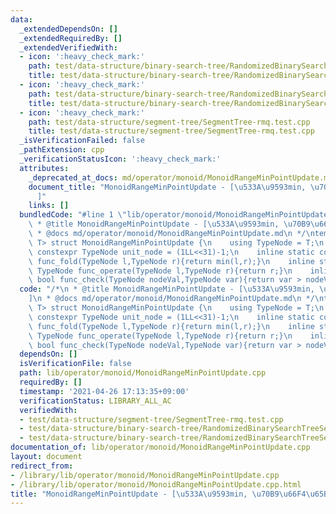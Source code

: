 ```yaml
---
data:
  _extendedDependsOn: []
  _extendedRequiredBy: []
  _extendedVerifiedWith:
  - icon: ':heavy_check_mark:'
    path: test/data-structure/binary-search-tree/RandomizedBinarySearchTreeSequence-insert-erase.test.cpp
    title: test/data-structure/binary-search-tree/RandomizedBinarySearchTreeSequence-insert-erase.test.cpp
  - icon: ':heavy_check_mark:'
    path: test/data-structure/binary-search-tree/RandomizedBinarySearchTreeSequence-rmq.test.cpp
    title: test/data-structure/binary-search-tree/RandomizedBinarySearchTreeSequence-rmq.test.cpp
  - icon: ':heavy_check_mark:'
    path: test/data-structure/segment-tree/SegmentTree-rmq.test.cpp
    title: test/data-structure/segment-tree/SegmentTree-rmq.test.cpp
  _isVerificationFailed: false
  _pathExtension: cpp
  _verificationStatusIcon: ':heavy_check_mark:'
  attributes:
    _deprecated_at_docs: md/operator/monoid/MonoidRangeMinPointUpdate.md
    document_title: "MonoidRangeMinPointUpdate - [\u533A\u9593min, \u70B9\u66F4\u65B0\
      ]"
    links: []
  bundledCode: "#line 1 \"lib/operator/monoid/MonoidRangeMinPointUpdate.cpp\"\n/*\n\
    \ * @title MonoidRangeMinPointUpdate - [\u533A\u9593min, \u70B9\u66F4\u65B0]\n\
    \ * @docs md/operator/monoid/MonoidRangeMinPointUpdate.md\n */\ntemplate<class\
    \ T> struct MonoidRangeMinPointUpdate {\n    using TypeNode = T;\n    inline static\
    \ constexpr TypeNode unit_node = (1LL<<31)-1;\n    inline static constexpr TypeNode\
    \ func_fold(TypeNode l,TypeNode r){return min(l,r);}\n    inline static constexpr\
    \ TypeNode func_operate(TypeNode l,TypeNode r){return r;}\n    inline static constexpr\
    \ bool func_check(TypeNode nodeVal,TypeNode var){return var > nodeVal;}\n};\n"
  code: "/*\n * @title MonoidRangeMinPointUpdate - [\u533A\u9593min, \u70B9\u66F4\u65B0\
    ]\n * @docs md/operator/monoid/MonoidRangeMinPointUpdate.md\n */\ntemplate<class\
    \ T> struct MonoidRangeMinPointUpdate {\n    using TypeNode = T;\n    inline static\
    \ constexpr TypeNode unit_node = (1LL<<31)-1;\n    inline static constexpr TypeNode\
    \ func_fold(TypeNode l,TypeNode r){return min(l,r);}\n    inline static constexpr\
    \ TypeNode func_operate(TypeNode l,TypeNode r){return r;}\n    inline static constexpr\
    \ bool func_check(TypeNode nodeVal,TypeNode var){return var > nodeVal;}\n};"
  dependsOn: []
  isVerificationFile: false
  path: lib/operator/monoid/MonoidRangeMinPointUpdate.cpp
  requiredBy: []
  timestamp: '2021-04-26 17:13:35+09:00'
  verificationStatus: LIBRARY_ALL_AC
  verifiedWith:
  - test/data-structure/segment-tree/SegmentTree-rmq.test.cpp
  - test/data-structure/binary-search-tree/RandomizedBinarySearchTreeSequence-insert-erase.test.cpp
  - test/data-structure/binary-search-tree/RandomizedBinarySearchTreeSequence-rmq.test.cpp
documentation_of: lib/operator/monoid/MonoidRangeMinPointUpdate.cpp
layout: document
redirect_from:
- /library/lib/operator/monoid/MonoidRangeMinPointUpdate.cpp
- /library/lib/operator/monoid/MonoidRangeMinPointUpdate.cpp.html
title: "MonoidRangeMinPointUpdate - [\u533A\u9593min, \u70B9\u66F4\u65B0]"
---
```


